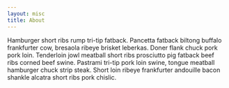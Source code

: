 ```yaml
---
layout: misc
title: About
---
```


Hamburger short ribs rump tri-tip fatback. Pancetta fatback biltong buffalo frankfurter cow, bresaola ribeye brisket leberkas. Doner flank chuck pork pork loin. Tenderloin jowl meatball short ribs prosciutto pig fatback beef ribs corned beef swine. Pastrami tri-tip pork loin swine, tongue meatball hamburger chuck strip steak. Short loin ribeye frankfurter andouille bacon shankle alcatra short ribs pork chislic.
